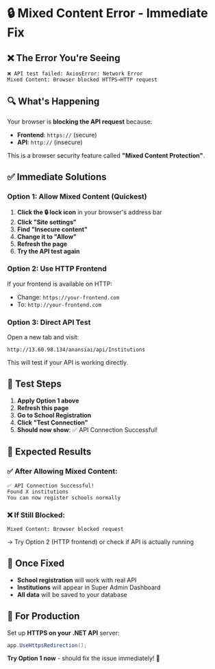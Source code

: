 # 🔒 Mixed Content Error - Immediate Fix

## ❌ **The Error You're Seeing**

```
❌ API test failed: AxiosError: Network Error
Mixed Content: Browser blocked HTTPS→HTTP request
```

## 🔍 **What's Happening**

Your browser is **blocking the API request** because:

- **Frontend**: `https://` (secure)
- **API**: `http://` (insecure)

This is a browser security feature called **"Mixed Content Protection"**.

## ✅ **Immediate Solutions**

### **Option 1: Allow Mixed Content (Quickest)**

1. **Click the 🔒 lock icon** in your browser's address bar
2. **Click "Site settings"**
3. **Find "Insecure content"**
4. **Change it to "Allow"**
5. **Refresh the page**
6. **Try the API test again**

### **Option 2: Use HTTP Frontend**

If your frontend is available on HTTP:

- Change: `https://your-frontend.com`
- To: `http://your-frontend.com`

### **Option 3: Direct API Test**

Open a new tab and visit:

```
http://13.60.98.134/anansiai/api/Institutions
```

This will test if your API is working directly.

## 🧪 **Test Steps**

1. **Apply Option 1 above**
2. **Refresh this page**
3. **Go to School Registration**
4. **Click "Test Connection"**
5. **Should now show**: ✅ API Connection Successful!

## 🎯 **Expected Results**

### ✅ **After Allowing Mixed Content:**

```
✅ API Connection Successful!
Found X institutions
You can now register schools normally
```

### ❌ **If Still Blocked:**

```
Mixed Content: Browser blocked request
```

→ Try Option 2 (HTTP frontend) or check if API is actually running

## 🚀 **Once Fixed**

- **School registration** will work with real API
- **Institutions** will appear in Super Admin Dashboard
- **All data** will be saved to your database

## 📝 **For Production**

Set up **HTTPS on your .NET API** server:

```csharp
app.UseHttpsRedirection();
```

**Try Option 1 now** - should fix the issue immediately! 🎉
